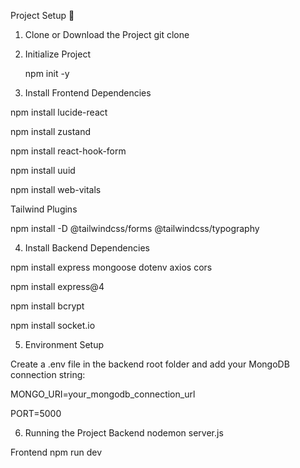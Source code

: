 Project Setup 🚀
1. Clone or Download the Project
git clone <your-repo-url> 



2. Initialize Project
 
      npm init -y

3. Install Frontend Dependencies
 
  npm install lucide-react
 
  npm install zustand
 
  npm install react-hook-form
 
  npm install uuid
 
  npm install web-vitals

Tailwind Plugins
 
  npm install -D @tailwindcss/forms @tailwindcss/typography

4. Install Backend Dependencies

  npm install express mongoose dotenv axios cors  
  
  npm install express@4 
  
  npm install bcrypt 
  
  npm install socket.io 

5. Environment Setup

Create a .env file in the backend root folder and add your MongoDB connection string:

MONGO_URI=your_mongodb_connection_url
 
 PORT=5000

6. Running the Project
Backend
nodemon server.js

Frontend
npm run dev
